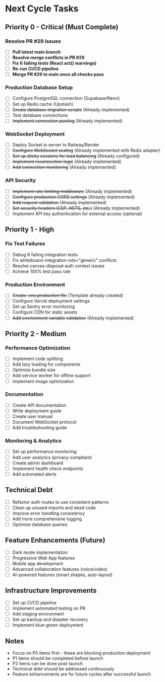 # Next Cycle Tasks

## Priority 0 - Critical (Must Complete)
### Resolve PR #29 Issues
- [ ] **Pull latest main branch**
- [ ] **Resolve merge conflicts in PR #29**
- [ ] **Fix 6 failing tests (React act() warnings)**
- [ ] **Re-run CI/CD pipeline**
- [ ] **Merge PR #29 to main once all checks pass**

### Production Database Setup
- [ ] Configure PostgreSQL connection (Supabase/Neon)
- [ ] Set up Redis cache (Upstash)
- [ ] ~~Create database migration scripts~~ (Already implemented)
- [ ] Test database connections
- [ ] ~~Implement connection pooling~~ (Already implemented)

### WebSocket Deployment
- [ ] Deploy Socket.io server to Railway/Render
- [ ] ~~Configure WebSocket scaling~~ (Already implemented with Redis adapter)
- [ ] ~~Set up sticky sessions for load balancing~~ (Already configured)
- [ ] ~~Implement reconnection logic~~ (Already implemented)
- [ ] ~~Add connection monitoring~~ (Already implemented)

### API Security
- [ ] ~~Implement rate limiting middleware~~ (Already implemented)
- [ ] ~~Configure production CORS settings~~ (Already implemented)
- [ ] ~~Add request validation~~ (Already implemented)
- [ ] ~~Set security headers (CSP, HSTS, etc.)~~ (Already implemented)
- [ ] Implement API key authentication for external access (optional)

## Priority 1 - High
### Fix Test Failures
- [ ] Debug 6 failing integration tests
- [ ] Fix whiteboard-integration role="generic" conflicts
- [ ] Resolve canvas-disposal auth context issues
- [ ] Achieve 100% test pass rate

### Production Environment
- [ ] ~~Create .env.production file~~ (Template already created)
- [ ] Configure Vercel deployment settings
- [ ] Set up Sentry error monitoring
- [ ] Configure CDN for static assets
- [ ] ~~Add environment variable validation~~ (Already implemented)

## Priority 2 - Medium
### Performance Optimization
- [ ] Implement code splitting
- [ ] Add lazy loading for components
- [ ] Optimize bundle size
- [ ] Add service worker for offline support
- [ ] Implement image optimization

### Documentation
- [ ] Create API documentation
- [ ] Write deployment guide
- [ ] Create user manual
- [ ] Document WebSocket protocol
- [ ] Add troubleshooting guide

### Monitoring & Analytics
- [ ] Set up performance monitoring
- [ ] Add user analytics (privacy-compliant)
- [ ] Create admin dashboard
- [ ] Implement health check endpoints
- [ ] Add automated alerts

## Technical Debt
- [ ] Refactor auth routes to use consistent patterns
- [ ] Clean up unused imports and dead code
- [ ] Improve error handling consistency
- [ ] Add more comprehensive logging
- [ ] Optimize database queries

## Feature Enhancements (Future)
- [ ] Dark mode implementation
- [ ] Progressive Web App features
- [ ] Mobile app development
- [ ] Advanced collaboration features (voice/video)
- [ ] AI-powered features (smart shapes, auto-layout)

## Infrastructure Improvements
- [ ] Set up CI/CD pipeline
- [ ] Implement automated testing on PR
- [ ] Add staging environment
- [ ] Set up backup and disaster recovery
- [ ] Implement blue-green deployment

## Notes
- Focus on P0 items first - these are blocking production deployment
- P1 items should be completed before launch
- P2 items can be done post-launch
- Technical debt should be addressed continuously
- Feature enhancements are for future cycles after successful launch